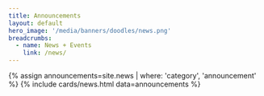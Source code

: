```yaml
---
title: Announcements
layout: default
hero_image: '/media/banners/doodles/news.png'
breadcrumbs:
  - name: News + Events
    link: /news/
---
```


{% assign announcements=site.news | where: 'category', 'announcement' %}
{% include cards/news.html data=announcements %}